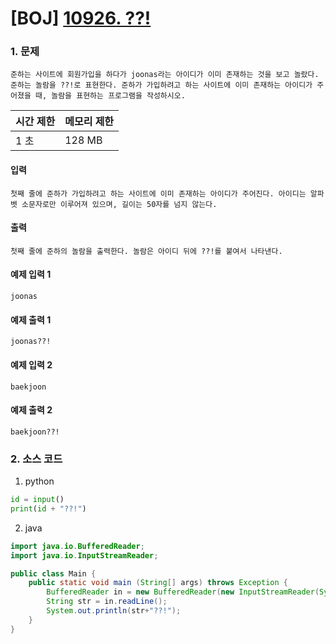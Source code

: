 # [BOJ] [10926. ??!](https://www.acmicpc.net/problem/10926)

### 1. 문제

``` 준하는 사이트에 회원가입을 하다가 joonas라는 아이디가 이미 존재하는 것을 보고 놀랐다. 준하는 놀람을 ??!로 표현한다. 준하가 가입하려고 하는 사이트에 이미 존재하는 아이디가 주어졌을 때, 놀람을 표현하는 프로그램을 작성하시오. ```

| 시간 제한 | 메모리 제한 |
|:------|:-------| 
| 1 초   | 128 MB |


#### 입력

``` 첫째 줄에 준하가 가입하려고 하는 사이트에 이미 존재하는 아이디가 주어진다. 아이디는 알파벳 소문자로만 이루어져 있으며, 길이는 50자를 넘지 않는다. ```

#### 출력

``` 첫째 줄에 준하의 놀람을 출력한다. 놀람은 아이디 뒤에 ??!를 붙여서 나타낸다. ```


#### 예제 입력 1

```
joonas
```

#### 예제 출력 1

```
joonas??!
```

#### 예제 입력 2

```
baekjoon
```

#### 예제 출력 2

```
baekjoon??!
```

### 2. 소스 코드

1. python

```python
id = input()
print(id + "??!")
```

2. java

```java
import java.io.BufferedReader;
import java.io.InputStreamReader;

public class Main {
    public static void main (String[] args) throws Exception {
        BufferedReader in = new BufferedReader(new InputStreamReader(System.in));
        String str = in.readLine();
        System.out.println(str+"??!");
    }
}
```


